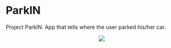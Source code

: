 # ParkIN
Project ParkIN. App that tells where the user parked his/her car.

<p align="center">
<img src="https://user-images.githubusercontent.com/72351540/145095561-aa2c3901-de31-44bf-9248-ab9e26b7dbd4.png" style="width: match_parent;margin-left: auto; margin-right: auto;" />
</p>

